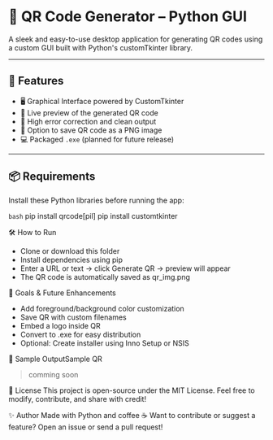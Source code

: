 # 🎯 QR Code Generator – Python GUI

A sleek and easy-to-use desktop application for generating QR codes using a custom GUI built with Python's customTkinter library.

---

## 🚀 Features

- 🖥️ Graphical Interface powered by CustomTkinter  
- 📸 Live preview of the generated QR code  
- 🎨 High error correction and clean output  
- 🧾 Option to save QR code as a PNG image  
- 💻 Packaged `.exe` (planned for future release)

---

## 📦 Requirements

Install these Python libraries before running the app:

```bash```
pip install qrcode[pil]
pip install customtkinter


🛠️ How to Run
- Clone or download this folder
- Install dependencies using pip
- Enter a URL or text → click Generate QR → preview will appear
- The QR code is automatically saved as qr_img.png

🎯 Goals & Future Enhancements
- Add foreground/background color customization
- Save QR with custom filenames
- Embed a logo inside QR
- Convert to .exe for easy distribution
- Optional: Create installer using Inno Setup or NSIS

📸 Sample OutputSample QR
>comming soon

🤝 License
This project is open-source under the MIT License.
Feel free to modify, contribute, and share with credit!

✨ Author
Made with Python and coffee ☕
Want to contribute or suggest a feature? Open an issue or send a pull request!
